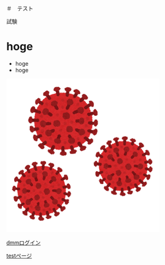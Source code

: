 ＃　テスト

試験

# hoge
- hoge 
- hoge  

![説明文](./コロナ.png "ポップアップ文字")

[dmmログイン](https://accounts.dmm.com/service/login/password/=/path=DRVESRUMTh1fBFxdQBgCWgxLVVldFg__)

[testページ](./test.html)
